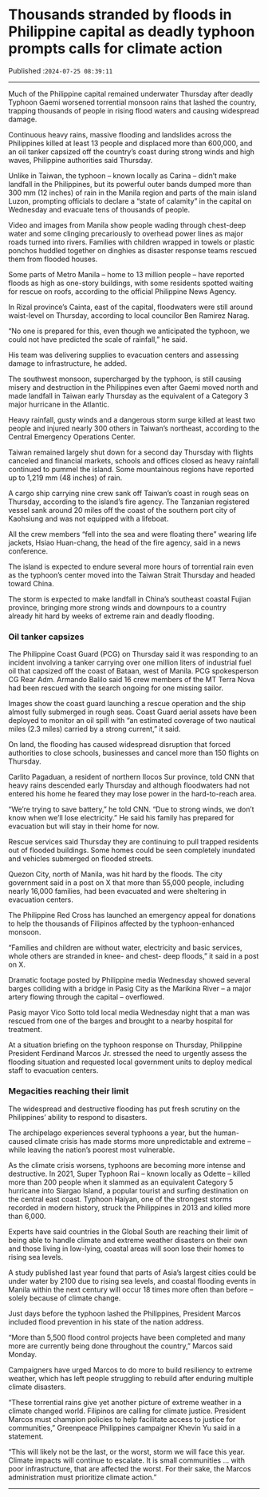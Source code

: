 # Thousands stranded by floods in Philippine capital as deadly typhoon prompts calls for climate action

Published :`2024-07-25 08:39:11`

---

Much of the Philippine capital remained underwater Thursday after deadly Typhoon Gaemi worsened torrential monsoon rains that lashed the country, trapping thousands of people in rising flood waters and causing widespread damage.

Continuous heavy rains, massive flooding and landslides across the Philippines killed at least 13 people and displaced more than 600,000, and an oil tanker capsized off the country’s coast during strong winds and high waves, Philippine authorities said Thursday.

Unlike in Taiwan, the typhoon – known locally as Carina – didn’t make landfall in the Philippines, but its powerful outer bands dumped more than 300 mm (12 inches) of rain in the Manila region and parts of the main island Luzon, prompting officials to declare a “state of calamity” in the capital on Wednesday and evacuate tens of thousands of people.

Video and images from Manila show people wading through chest-deep water and some clinging precariously to overhead power lines as major roads turned into rivers. Families with children wrapped in towels or plastic ponchos huddled together on dinghies as disaster response teams rescued them from flooded houses.

Some parts of Metro Manila – home to 13 million people – have reported floods as high as one-story buildings, with some residents spotted waiting for rescue on roofs, according to the official Philippine News Agency.

In Rizal province’s Cainta, east of the capital, floodwaters were still around waist-level on Thursday, according to local councilor Ben Ramirez Narag.

“No one is prepared for this, even though we anticipated the typhoon, we could not have predicted the scale of rainfall,” he said.

His team was delivering supplies to evacuation centers and assessing damage to infrastructure, he added.

The southwest monsoon, supercharged by the typhoon, is still causing misery and destruction in the Philippines even after Gaemi moved north and made landfall in Taiwan early Thursday as the equivalent of a Category 3 major hurricane in the Atlantic.

Heavy rainfall, gusty winds and a dangerous storm surge killed at least two people and injured nearly 300 others in Taiwan’s northeast, according to the Central Emergency Operations Center.

Taiwan remained largely shut down for a second day Thursday with flights canceled and financial markets, schools and offices closed as heavy rainfall continued to pummel the island. Some mountainous regions have reported up to 1,219 mm (48 inches) of rain.

A cargo ship carrying nine crew sank off Taiwan’s coast in rough seas on Thursday, according to the island’s fire agency. The Tanzanian registered vessel sank around 20 miles off the coast of the southern port city of Kaohsiung and was not equipped with a lifeboat.

All the crew members “fell into the sea and were floating there” wearing life jackets, Hsiao Huan-chang, the head of the fire agency, said in a news conference.

The island is expected to endure several more hours of torrential rain even as the typhoon’s center moved into the Taiwan Strait Thursday and headed toward China.

The storm is expected to make landfall in China’s southeast coastal Fujian province, bringing more strong winds and downpours to a country already hit hard by weeks of extreme rain and deadly flooding.

### Oil tanker capsizes

The Philippine Coast Guard (PCG) on Thursday said it was responding to an incident involving a tanker carrying over one million liters of industrial fuel oil that capsized off the coast of Bataan, west of Manila. PCG spokesperson CG Rear Adm. Armando Balilo said 16 crew members of the MT Terra Nova had been rescued with the search ongoing for one missing sailor.

Images show the coast guard launching a rescue operation and the ship almost fully submerged in rough seas. Coast Guard aerial assets have been deployed to monitor an oil spill with “an estimated coverage of two nautical miles (2.3 miles) carried by a strong current,” it said.

On land, the flooding has caused widespread disruption that forced authorities to close schools, businesses and cancel more than 150 flights on Thursday.

Carlito Pagaduan, a resident of northern Ilocos Sur province, told CNN that heavy rains descended early Thursday and although floodwaters had not entered his home he feared they may lose power in the hard-to-reach area.

“We’re trying to save battery,” he told CNN. “Due to strong winds, we don’t know when we’ll lose electricity.” He said his family has prepared for evacuation but will stay in their home for now.

Rescue services said Thursday they are continuing to pull trapped residents out of flooded buildings. Some homes could be seen completely inundated and vehicles submerged on flooded streets.

Quezon City, north of Manila, was hit hard by the floods. The city government said in a post on X that more than 55,000 people, including nearly 16,000 families, had been evacuated and were sheltering in evacuation centers.

The Philippine Red Cross has launched an emergency appeal for donations to help the thousands of Filipinos affected by the typhoon-enhanced monsoon.

“Families and children are without water, electricity and basic services, whole others are stranded in knee- and chest- deep floods,” it said in a post on X.

Dramatic footage posted by Philippine media Wednesday showed several barges colliding with a bridge in Pasig City as the Marikina River – a major artery flowing through the capital – overflowed.

Pasig mayor Vico Sotto told local media Wednesday night that a man was rescued from one of the barges and brought to a nearby hospital for treatment.

At a situation briefing on the typhoon response on Thursday, Philippine President Ferdinand Marcos Jr. stressed the need to urgently assess the flooding situation and requested local government units to deploy medical staff to evacuation centers.

### Megacities reaching their limit

The widespread and destructive flooding has put fresh scrutiny on the Philippines’ ability to respond to disasters.

The archipelago experiences several typhoons a year, but the human-caused climate crisis has made storms more unpredictable and extreme – while leaving the nation’s poorest most vulnerable.

As the climate crisis worsens, typhoons are becoming more intense and destructive. In 2021, Super Typhoon Rai – known locally as Odette – killed more than 200 people when it slammed as an equivalent Category 5 hurricane into Siargao Island, a popular tourist and surfing destination on the central east coast. Typhoon Haiyan, one of the strongest storms recorded in modern history, struck the Philippines in 2013 and killed more than 6,000.

Experts have said countries in the Global South are reaching their limit of being able to handle climate and extreme weather disasters on their own and those living in low-lying, coastal areas will soon lose their homes to rising sea levels.

A study published last year found that parts of Asia’s largest cities could be under water by 2100 due to rising sea levels, and coastal flooding events in Manila within the next century will occur 18 times more often than before – solely because of climate change.

Just days before the typhoon lashed the Philippines, President Marcos included flood prevention in his state of the nation address.

“More than 5,500 flood control projects have been completed and many more are currently being done throughout the country,” Marcos said Monday.

Campaigners have urged Marcos to do more to build resiliency to extreme weather, which has left people struggling to rebuild after enduring multiple climate disasters.

“These torrential rains give yet another picture of extreme weather in a climate changed world. Filipinos are calling for climate justice. President Marcos must champion policies to help facilitate access to justice for communities,” Greenpeace Philippines campaigner Khevin Yu said in a statement.

“This will likely not be the last, or the worst, storm we will face this year. Climate impacts will continue to escalate. It is small communities … with poor infrastructure, that are affected the worst. For their sake, the Marcos administration must prioritize climate action.”

---

